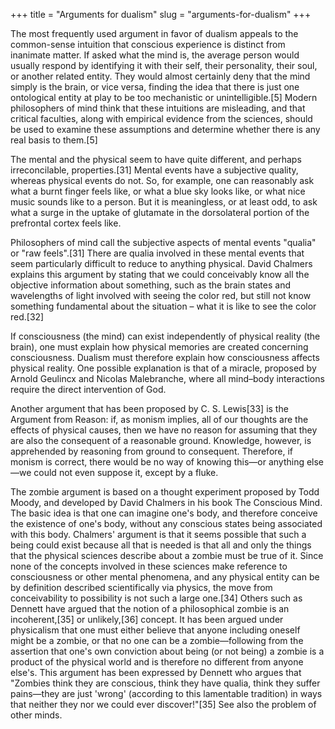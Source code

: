 +++
title = "Arguments for dualism"
slug = "arguments-for-dualism"
+++

The most frequently used argument in favor of dualism appeals to the common-sense intuition that conscious experience is distinct from inanimate matter. If asked what the mind is, the average person would usually respond by identifying it with their self, their personality, their soul, or another related entity. They would almost certainly deny that the mind simply is the brain, or vice versa, finding the idea that there is just one ontological entity at play to be too mechanistic or unintelligible.[5] Modern philosophers of mind think that these intuitions are misleading, and that critical faculties, along with empirical evidence from the sciences, should be used to examine these assumptions and determine whether there is any real basis to them.[5]

The mental and the physical seem to have quite different, and perhaps irreconcilable, properties.[31] Mental events have a subjective quality, whereas physical events do not. So, for example, one can reasonably ask what a burnt finger feels like, or what a blue sky looks like, or what nice music sounds like to a person. But it is meaningless, or at least odd, to ask what a surge in the uptake of glutamate in the dorsolateral portion of the prefrontal cortex feels like.

Philosophers of mind call the subjective aspects of mental events "qualia" or "raw feels".[31] There are qualia involved in these mental events that seem particularly difficult to reduce to anything physical. David Chalmers explains this argument by stating that we could conceivably know all the objective information about something, such as the brain states and wavelengths of light involved with seeing the color red, but still not know something fundamental about the situation – what it is like to see the color red.[32]

If consciousness (the mind) can exist independently of physical reality (the brain), one must explain how physical memories are created concerning consciousness. Dualism must therefore explain how consciousness affects physical reality. One possible explanation is that of a miracle, proposed by Arnold Geulincx and Nicolas Malebranche, where all mind–body interactions require the direct intervention of God.

Another argument that has been proposed by C. S. Lewis[33] is the Argument from Reason: if, as monism implies, all of our thoughts are the effects of physical causes, then we have no reason for assuming that they are also the consequent of a reasonable ground. Knowledge, however, is apprehended by reasoning from ground to consequent. Therefore, if monism is correct, there would be no way of knowing this—or anything else—we could not even suppose it, except by a fluke.

The zombie argument is based on a thought experiment proposed by Todd Moody, and developed by David Chalmers in his book The Conscious Mind. The basic idea is that one can imagine one's body, and therefore conceive the existence of one's body, without any conscious states being associated with this body. Chalmers' argument is that it seems possible that such a being could exist because all that is needed is that all and only the things that the physical sciences describe about a zombie must be true of it. Since none of the concepts involved in these sciences make reference to consciousness or other mental phenomena, and any physical entity can be by definition described scientifically via physics, the move from conceivability to possibility is not such a large one.[34] Others such as Dennett have argued that the notion of a philosophical zombie is an incoherent,[35] or unlikely,[36] concept. It has been argued under physicalism that one must either believe that anyone including oneself might be a zombie, or that no one can be a zombie—following from the assertion that one's own conviction about being (or not being) a zombie is a product of the physical world and is therefore no different from anyone else's. This argument has been expressed by Dennett who argues that "Zombies think they are conscious, think they have qualia, think they suffer pains—they are just 'wrong' (according to this lamentable tradition) in ways that neither they nor we could ever discover!"[35] See also the problem of other minds.